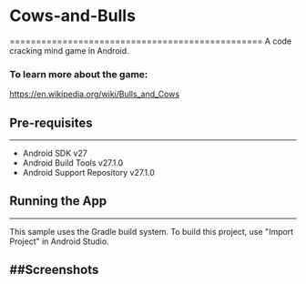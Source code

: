 # Cows-and-Bulls
================================================
A code cracking mind game in Android.

### To learn more about the game:
https://en.wikipedia.org/wiki/Bulls_and_Cows


## Pre-requisites
--------------

- Android SDK v27
- Android Build Tools v27.1.0
- Android Support Repository v27.1.0

## Running the App
---------------

This sample uses the Gradle build system. To build this project, use "Import Project" in Android Studio.

##Screenshots
---------------



